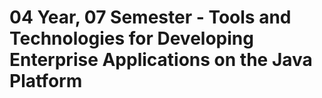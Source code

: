 # 04 Year, 07 Semester - Tools and Technologies for Developing Enterprise Applications on the Java Platform
